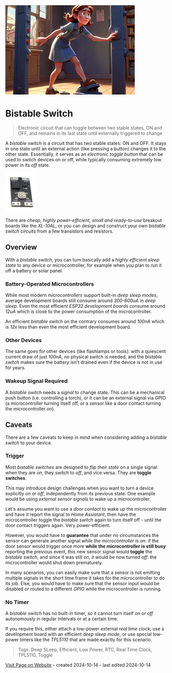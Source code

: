 <img src="/assets/images/switch2.png" width="80%" height="80%" />
 
# Bistable Switch

> Electronic circuit that can toggle between two stable states, ON and OFF, and remains in its last state until externally triggered to change

A *bistable switch* is a circuit that has two stable states: ON and OFF. It stays in one state until an external action (like pressing a button) changes it to the other state. Essentially, it serves as an *electronic toggle button* that can be used to switch devices on or off, while typically consuming extremely low power in its *off* state.


<img src="images/xl-10al_top_side_t.png" width="20%" height="20%" />

There are *cheap, highly power-efficient, small and ready-to-use* breakout boards like the *XL-10AL*, or you can design and construct your own *bistable switch circuits* from a few transistors and resistors.

## Overview

With a *bistable switch*, you can turn basically add a *highly efficient sleep state* to any device or microcontroller, for example when you plan to run it off a battery or solar panel.

### Battery-Operated Microcontrollers
While most modern *microcontrollers* support built-in *deep sleep modes*, average development boards still consume around *300-800uA* in *deep sleep*. Even the most efficient *ESP32 development boards* consume around *12uA* which is close to the power consumption of the microcontroller.

An efficient *bistable switch* on the contrary consumes around *100nA* which is *12x* less than even the most efficient development board.

### Other Devices
The same goes for other devices (like flashlamps or tools): with a quiescent current draw of just *100nA*, no physical switch is needed, and the *bistable switch* makes sure the battery isn't drained even if the device is not in use for years.

### Wakeup Signal Required
A *bistable switch* needs a *signal* to change state. This can be a mechanical push button (i.e. controlling a torch), or it can be an external signal via *GPIO* (a microcontroller turning itself off, or a sensor like a door contact turning the microcontroller on).

## Caveats
There are a few caveats to keep in mind when considering adding a *bistable switch* to your device.

### Trigger
Most *bistable switches* are designed to *flip their state* on a single signal: when they are *on*, they switch to *off*, and vice versa. They are **toggle switches**.

This may introduce design challenges when you want to turn a device explicitly *on* or *off*, independently from its previous state. One example would be using *external sensor signals* to wake up a microcontroller. 

Let's assume you want to use a *door contact* to wake up the microcontroller and have it report the signal to *Home Assistant*, then have the microcontroller toggle the *bistable switch* again to turn itself off - until the door contact triggers again. Very power-efficient.

However, you would have to **guarantee** that under no circumstances the sensor can generate another signal *while the microcontroller is on*: if the door sensor would trigger once more **while the microcontroller is still busy** reporting the previous event, this new sensor signal would **toggle** the *bistable switch*, and since it was still *on*, it would be now turned *off*: the microcontroller would shut down prematurely.

In many scenarios, you can easily make sure that a sensor is not emitting multiple signals in the short time frame it takes for the microcontroller to do its job. Else, you would have to make sure that the sensor input would be disabled or routed to a different *GPIO* while the microcontroller is running. 

### No Timer
A *bistable switch* has no built-in timer, so it cannot turn itself *on* or *off* autonomously in regular intervals or at a certain time. 

If you require this, either attach a low-power external *real time clock*, use a development board with an efficient *deep sleep mode*, or use special low-power timers like the *TPL5110* that are made exactly for this scenario.






> Tags: Deep SLeep, Efficient, Low Power, RTC, Real Time Clock, TPL5110, Toggle

[Visit Page on Website](https://done.land/components/signalprocessing/switch/bistableswitch?619701101615241329) - created 2024-10-14 - last edited 2024-10-14

